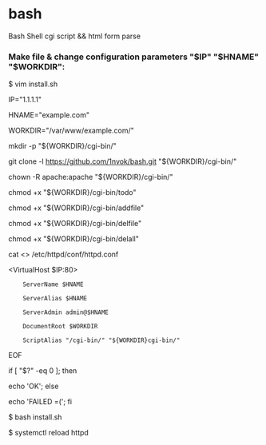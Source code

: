 # bash
Bash Shell cgi script &amp;&amp; html form parse

### Make file & change configuration parameters "$IP" "$HNAME" "$WORKDIR":
$ vim install.sh

IP="1.1.1.1"

HNAME="example.com"

WORKDIR="/var/www/example.com/"

mkdir -p "${WORKDIR}/cgi-bin/"

git clone -l https://github.com/1nvok/bash.git "${WORKDIR}/cgi-bin/"

chown -R apache:apache "${WORKDIR}/cgi-bin/"

chmod +x "${WORKDIR}/cgi-bin/todo"

chmod +x "${WORKDIR}/cgi-bin/addfile"

chmod +x "${WORKDIR}/cgi-bin/delfile"

chmod +x "${WORKDIR}/cgi-bin/delall"



cat <<EOF >> /etc/httpd/conf/httpd.conf
	
<VirtualHost $IP:80>

        ServerName $HNAME
	
        ServerAlias $HNAME
	
        ServerAdmin admin@$HNAME
	
        DocumentRoot $WORKDIR
	
        ScriptAlias "/cgi-bin/" "${WORKDIR}cgi-bin/"

</VirtualHost>

EOF

if [ "$?" -eq 0 ]; then

echo 'OK'; else

echo 'FAILED =('; fi

$ bash install.sh

$ systemctl reload httpd
